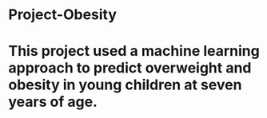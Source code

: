 # Project-Obesity
# This project used a machine learning approach to predict overweight and obesity in young children at seven years of age.
